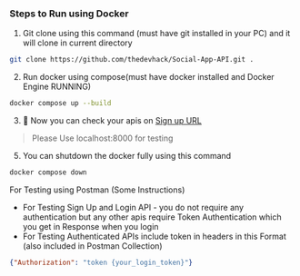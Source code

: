 ### Steps to Run using Docker
1. Git clone using this command (must have git installed in your PC) and it will clone in current directory
```bash
git clone https://github.com/thedevhack/Social-App-API.git .
```

2. Run docker using compose(must have docker installed and Docker Engine RUNNING)
```bash
docker compose up --build
```
3. 💯 Now you can check your apis on [Sign up URL](https://localhost:8000/users/signup/)

> Please Use localhost:8000 for testing

5. You can shutdown the docker fully using this command
```bash
docker compose down
```

For Testing using Postman (Some Instructions)
* For Testing Sign Up and Login API - you do not require any authentication but any other apis require Token Authentication which you get in Response when you login
* For Testing Authenticated APIs include token in headers in this Format (also included in Postman Collection)
```json
{"Authorization": "token {your_login_token}"}
```
